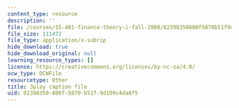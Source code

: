```yaml
---
content_type: resource
description: ''
file: /courses/15-401-finance-theory-i-fall-2008/82398350800f5870b51f9d109c4da8f5_IwA7nVEwqto.vtt
file_size: 111472
file_type: application/x-subrip
hide_download: true
hide_download_original: null
learning_resource_types: []
license: https://creativecommons.org/licenses/by-nc-sa/4.0/
ocw_type: OCWFile
resourcetype: Other
title: 3play caption file
uid: 82398350-800f-5870-b51f-9d109c4da8f5
---
```

